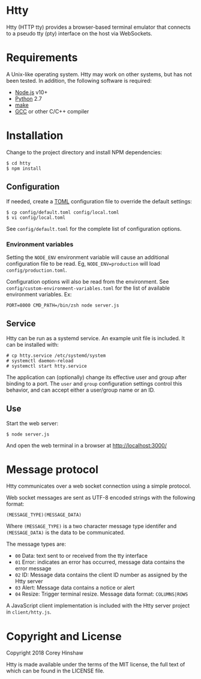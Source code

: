Htty
====

Htty (HTTP tty) provides a browser-based terminal emulator that connects to a
pseudo tty (pty) interface on the host via WebSockets.

# Requirements

A Unix-like operating system. Htty may work on other systems, but has not been
tested. In addition, the following software is required:

  * [Node.js][1] v10+
  * [Python][2] 2.7
  * [make][3]
  * [GCC][4] or other C/C++ compiler

# Installation

Change to the project directory and install NPM dependencies:

    $ cd htty
    $ npm install

## Configuration

If needed, create a [TOML][5] configuration file to override the default
settings:

    $ cp config/default.toml config/local.toml
    $ vi config/local.toml

See `config/default.toml` for the complete list of configuration options.

### Environment variables

Setting the `NODE_ENV` environment variable will cause an additional
configuration file to be read. Eg, `NODE_ENV=production` will load
`config/production.toml`.

Configuration options will also be read from the environment. See
`config/custom-environment-variables.toml` for the list of available
environment variables. Ex:

    PORT=8000 CMD_PATH=/bin/zsh node server.js

## Service

Htty can be run as a systemd service. An example unit file is included. It can
be installed with:

    # cp htty.service /etc/systemd/system
    # systemctl daemon-reload
    # systemctl start htty.service

The application can (optionally) change its effective user and group after
binding to a port. The `user` and `group` configuration settings control this
behavior, and can accept either a user/group name or an ID.

## Use

Start the web server:

    $ node server.js

And open the web terminal in a browser at [http://localhost:3000/](http://localhost:3000/)

# Message protocol

Htty communicates over a web socket connection using a simple protocol.

Web socket messages are sent as UTF-8 encoded strings with the following
format:

    (MESSAGE_TYPE)(MESSAGE_DATA)

Where `(MESSAGE_TYPE)` is a two character message type identifer and
`(MESSAGE_DATA)` is the data to be communicated.

The message types are:

  * `00` Data: text sent to or received from the tty interface
  * `01` Error: indicates an error has occurred, message data contains the error message
  * `02` ID: Message data contains the client ID number as assigned by the Htty server
  * `03` Alert: Message data contains a notice or alert
  * `04` Resize: Trigger terminal resize. Message data format: `COLUMNS|ROWS`

A JavaScript client implementation is included with the Htty server project in
`client/htty.js`.

# Copyright and License

Copyright 2018 Corey Hinshaw

Htty is made available under the terms of the MIT license, the full text of
which can be found in the LICENSE file.


[1]: https://nodejs.org/en/
[2]: https://www.python.org
[3]: https://www.gnu.org/software/make/
[4]: https://gcc.gnu.org
[5]: https://github.com/toml-lang/toml
